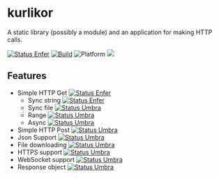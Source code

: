 # kurlikor
A static library (possibly a module) and an application for making HTTP calls.

[![Status Enfer][status-enfer]][andivionian-status-classifier-enfer]
[![Build](https://github.com/ttldtor/kurlikor/actions/workflows/build.yml/badge.svg?branch=default)](https://github.com/ttldtor/kurlikor/actions/workflows/build.yml)
![Platform](https://img.shields.io/badge/platform-win--x64%20%7C%20linux--x64%20%7C%20osx--x64%20%7C%20osx--aarch64-lightgrey)
![](https://img.shields.io/badge/C++%20standard-C++20-blueviolet)

## Features

* Simple HTTP Get [![Status Enfer][status-enfer]][andivionian-status-classifier-enfer]
  * Sync string [![Status Enfer][status-enfer]][andivionian-status-classifier-enfer]
  * Sync file [![Status Umbra][status-umbra]][andivionian-status-classifier-umbra]
  * Range [![Status Umbra][status-umbra]][andivionian-status-classifier-umbra]
  * Async [![Status Umbra][status-umbra]][andivionian-status-classifier-umbra]
* Simple HTTP Post [![Status Umbra][status-umbra]][andivionian-status-classifier-umbra]
* Json Support [![Status Umbra][status-umbra]][andivionian-status-classifier-umbra]
* File downloading [![Status Umbra][status-umbra]][andivionian-status-classifier-umbra]
* HTTPS support [![Status Umbra][status-umbra]][andivionian-status-classifier-umbra]
* WebSocket support [![Status Umbra][status-umbra]][andivionian-status-classifier-umbra]
* Response object [![Status Umbra][status-umbra]][andivionian-status-classifier-umbra]

[andivionian-status-classifier-enfer]: https://andivionian.fornever.me/v1/#status-enfer-
[andivionian-status-classifier-umbra]: https://andivionian.fornever.me/v1/#status-umbra-
[status-enfer]: https://img.shields.io/badge/status-enfer-orange.svg
[status-umbra]: https://img.shields.io/badge/status-umbra-red.svg
